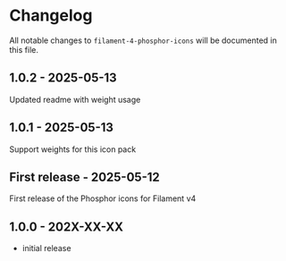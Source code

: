 # Changelog

All notable changes to `filament-4-phosphor-icons` will be documented in this file.

## 1.0.2 - 2025-05-13

Updated readme with weight usage

## 1.0.1 - 2025-05-13

Support weights for this icon pack

## First release - 2025-05-12

First release of the Phosphor icons for Filament v4

## 1.0.0 - 202X-XX-XX

- initial release
